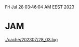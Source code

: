 Fri Jul 28 03:46:04 AM EEST 2023
# JAM
<a href='./cache/202307/28_03.log'>./cache/202307/28_03.log</a>
